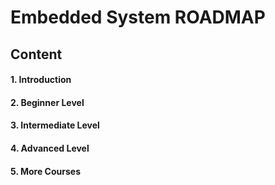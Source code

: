 # Embedded System ROADMAP


## Content


#### 1. Introduction
#### 2. Beginner Level
#### 3. Intermediate Level
#### 4. Advanced Level
#### 5. More Courses


